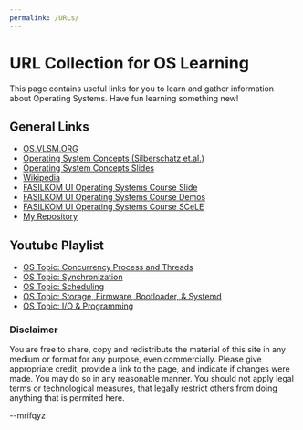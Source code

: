 ```yaml
---
permalink: /URLs/
---
```


# URL Collection for OS Learning

This page contains useful links for you to learn and gather information about Operating Systems. Have fun learning something new!

## General Links

* [OS.VLSM.ORG](https://os.vlsm.org/)
* [Operating System Concepts (Silberschatz et.al.)](http://os-book.com/)
* [Operating System Concepts Slides](http://codex.cs.yale.edu/avi/os-book/OS10/slide-dir/)
* [Wikipedia](https://en.wikipedia.org/)
* [FASILKOM UI Operating Systems Course Slide](https://github.com/UI-FASILKOM-OS/SistemOperasi/tree/master/Slides/)
* [FASILKOM UI Operating Systems Course Demos](https://github.com/UI-FASILKOM-OS/SistemOperasi/tree/master/Demos/)
* [FASILKOM UI Operating Systems Course SCeLE](https://scele.cs.ui.ac.id/course/view.php?id=822)
* [My Repository](../)

## Youtube Playlist

* [OS Topic: Concurrency Process and Threads](https://www.youtube.com/playlist?list=PLwaskZn3rUGvTfUHu3lhkYY4tOSy6amhz)
* [OS Topic: Synchronization](https://www.youtube.com/playlist?list=PLwaskZn3rUGs-qFoOrMM3cfvH57giC0MJ)
* [OS Topic: Scheduling](https://www.youtube.com/playlist?list=PLwaskZn3rUGtcRKqAPWveOj97EC7lkawh)
* [OS Topic: Storage, Firmware, Bootloader, & Systemd](https://www.youtube.com/playlist?list=PLwaskZn3rUGvfnulNFPLXxHh_r6CfDZD4)
* [OS Topic: I/O & Programming](https://www.youtube.com/playlist?list=PLwaskZn3rUGtRQcNL_JszJDMzD5YBp6Wz)

### Disclaimer

You are free to share, copy and redistribute the material of this site in any medium or format for any purpose, even commercially. Please give appropriate credit, provide a link to the page, and indicate if changes were made. You may do so in any reasonable manner. You should not apply legal terms or technological measures, that legally restrict others from doing anything that is permited here.

--mrifqyz
